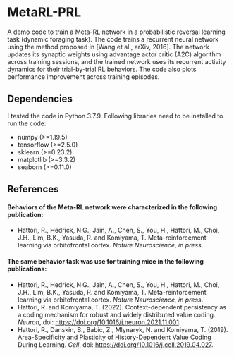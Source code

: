 # MetaRL-PRL
A demo code to train a Meta-RL network in a probabilistic reversal learning task (dynamic foraging task). The code trains a recurrent neural network using the method proposed in [Wang et al., arXiv, 2016]. The network updates its synaptic weights using advantage actor critic (A2C) algorithm across training sessions, and the trained network uses its recurrent activity dynamics for their trial-by-trial RL behaviors. The code also plots performance improvement across training episodes.

## Dependencies
I tested the code in Python 3.7.9. Following libraries need to be installed to run the code:
- numpy (>=1.19.5)
- tensorflow (>=2.5.0)
- sklearn (>=0.23.2)
- matplotlib (>=3.3.2)
- seaborn (>=0.11.0)


## References
#### Behaviors of the Meta-RL network were characterized in the following publication:
  - Hattori, R., Hedrick, N.G., Jain, A., Chen, S., You, H., Hattori, M., Choi, J.H., Lim, B.K., Yasuda, R. and Komiyama, T. Meta-reinforcement learning  via orbitofrontal cortex. _Nature Neuroscience, in press_.
#### The same behavior task was use for training mice in the following publications:
  - Hattori, R., Hedrick, N.G., Jain, A., Chen, S., You, H., Hattori, M., Choi, J.H., Lim, B.K., Yasuda, R. and Komiyama, T. Meta-reinforcement learning  via orbitofrontal cortex. _Nature Neuroscience, in press_.
  - Hattori, R. and Komiyama, T. (2022). Context-dependent persistency as a coding mechanism for robust and widely distributed value coding. _Neuron_, doi: https://doi.org/10.1016/j.neuron.2021.11.001.
  - Hattori, R., Danskin, B., Babic, Z., Mlynaryk, N. and Komiyama, T. (2019). Area-Specificity and Plasticity of History-Dependent Value Coding During Learning. _Cell_, doi: https://doi.org/10.1016/j.cell.2019.04.027.

